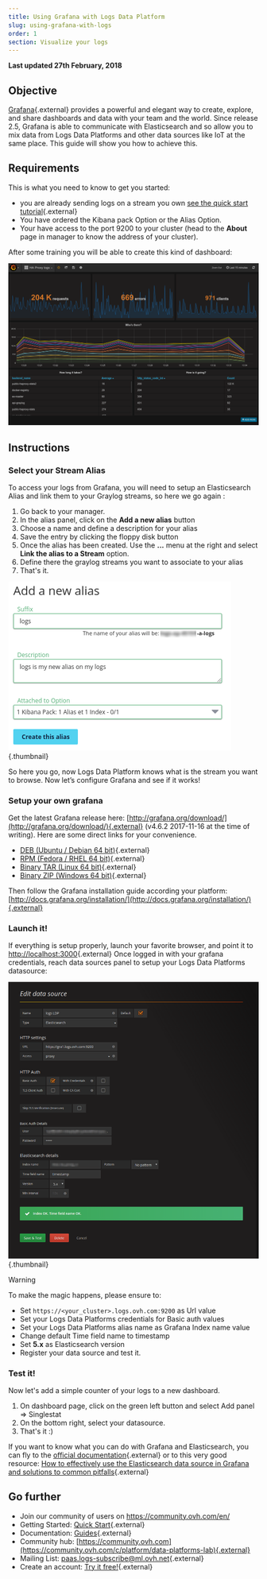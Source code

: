 ```yaml
---
title: Using Grafana with Logs Data Platform
slug: using-grafana-with-logs
order: 1
section: Visualize your logs
---
```


**Last updated 27th February, 2018**

## Objective

[Grafana](http://grafana.org/){.external} provides a powerful and elegant way to create, explore, and share dashboards and data with your team and the world. Since release 2.5, Grafana is able to communicate with Elasticsearch and so allow you to mix data from Logs Data Platforms and other data sources like IoT at the same place. This guide will show you how to achieve this.


## Requirements

This is what you need to know to get you started:

- you are already sending logs on a stream you own [see the quick start tutorial](https://docs.ovh.com/gb/en/logs-data-platform/quick-start/){.external}
- You have ordered the Kibana pack Option or the Alias Option.
- Your have access to the port 9200 to your cluster (head to the **About** page in manager to know the address of your cluster).

After some training you will be able to create this kind of dashboard: 

![Grafana Dashboard](images/grafana.png)


## Instructions

### Select your Stream Alias

To access your logs from Grafana, you will need to setup an Elasticsearch Alias and link them to your Graylog streams, so here we go again :

1. Go back to your manager.
2. In the alias panel, click on the **Add a new alias**  button
3. Choose a name and define a description for your alias
4. Save the entry by clicking the floppy disk button
5. Once the alias has been created. Use the **...** menu at the right and select **Link the alias to a Stream** option.
6. Define there the graylog streams you want to associate to your alias
7. That's it.

![Alias creation](images/alias.png){.thumbnail}

So here you go, now Logs Data Platform knows what is the stream you want to browse. Now let’s configure Grafana and see if it works!


### Setup your own grafana

Get the latest Grafana release here: [http://grafana.org/download/](http://grafana.org/download/){.external} (v4.6.2 2017-11-16 at the time of writing). Here are some direct links for your convenience.

- [DEB (Ubuntu / Debian 64 bit)](https://s3-us-west-2.amazonaws.com/grafana-releases/release/grafana_4.6.2_amd64.deb){.external}
- [RPM (Fedora / RHEL 64 bit)](https://s3-us-west-2.amazonaws.com/grafana-releases/release/grafana-4.6.2-1.x86_64.rpm){.external}
- [Binary TAR (Linux 64 bit)](https://s3-us-west-2.amazonaws.com/grafana-releases/release/grafana-4.6.2.linux-x64.tar.gz){.external}
- [Binary ZIP (Windows 64 bit)](https://s3-us-west-2.amazonaws.com/grafana-releases/release/grafana-4.6.2.windows-x64.zip){.external}

Then follow the Grafana installation guide according your platform: [http://docs.grafana.org/installation/](http://docs.grafana.org/installation/){.external}

### Launch it!

If everything is setup properly, launch your favorite browser, and point it to [http://localhost:3000](http://localhost:3000){.external} Once logged in with your grafana credentials, reach data sources panel to setup your Logs Data Platforms datasource:

![Data source](images/datasource.png){.thumbnail}

> [!warning]
>
> To make the magic happens, please ensure to:
> 
> - Set `https://<your_cluster>.logs.ovh.com:9200` as Url value
> - Set your Logs Data Platforms credentials for Basic auth values
> - Set your Logs Data Platforms alias name as Grafana Index name value
> - Change default Time field name to timestamp
> - Set **5.x** as Elasticsearch version
> - Register your data source and test it.
> 

### Test it!

Now let's add a simple counter of your logs to a new dashboard.

1. On dashboard page, click on the green left button and select Add panel => Singlestat
1. On the bottom right, select your datasource.
1. That's it :)

If you want to know what you can do with Grafana and Elasticsearch, you can fly to the [official documentation](http://docs.grafana.org/datasources/elasticsearch/){.external} or to this very good resource: [How to effectively use the Elasticsearch
data source in Grafana and solutions to common pitfalls](https://blog.raintank.io/how-to-effectively-use-the-elasticsearch-data-source-and-solutions-to-common-pitfalls/){.external}


## Go further

- Join our community of users on <https://community.ovh.com/en/>
- Getting Started: [Quick Start](https://docs.ovh.com/gb/en/logs-data-platform/quick-start/){.external}
- Documentation: [Guides](https://docs.ovh.com/gb/en/logs-data-platform/){.external}
- Community hub: [https://community.ovh.com](https://community.ovh.com/c/platform/data-platforms-lab){.external}
- Mailing List: [paas.logs-subscribe@ml.ovh.net](mailto:paas.logs-subscribe@ml.ovh.net){.external}
- Create an account: [Try it free!](https://www.ovh.com/fr/order/express/#/new/express/resume?products=~%28~%28planCode~%27logs-basic~productId~%27logs%29){.external}